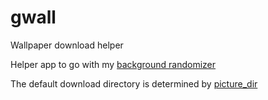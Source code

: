 # gwall
Wallpaper download helper

Helper app to go with my [background randomizer](https://github.com/evanjs/rrbg)

The default download directory is determined by [picture_dir](https://github.com/soc/directories-rs#userdirs)

